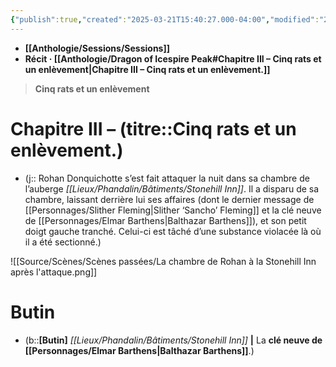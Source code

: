 ```yaml
---
{"publish":true,"created":"2025-03-21T15:40:27.000-04:00","modified":"2025-03-21T15:40:27.000-04:00","cssclasses":""}
---
```



- **[[Anthologie/Sessions/Sessions]]**
- **Récit · [[Anthologie/Dragon of Icespire Peak#Chapitre III – Cinq rats et un enlèvement\|Chapitre III – Cinq rats et un enlèvement.]]**

> **Cinq rats et un enlèvement**

# **Chapitre III –** (titre::**Cinq rats et un enlèvement.**)

- (j:: Rohan Donquichotte s’est fait attaquer la nuit dans sa chambre de l’auberge *[[Lieux/Phandalin/Bâtiments/Stonehill Inn]]*. Il a disparu de sa chambre, laissant derrière lui ses affaires (dont le dernier message de [[Personnages/Slither Fleming\|Slither ‘Sancho’ Fleming]] et la clé neuve de [[Personnages/Elmar Barthens\|Balthazar Barthens]]), et son petit doigt gauche tranché. Celui-ci est tâché d’une substance violacée là où il a été sectionné.)

![[Source/Scènes/Scènes passées/La chambre de Rohan à la Stonehill Inn après l'attaque.png]]

# Butin

- (b::**[Butin]** *[[Lieux/Phandalin/Bâtiments/Stonehill Inn]]* **|** La **clé neuve de [[Personnages/Elmar Barthens\|Balthazar Barthens]]**.)